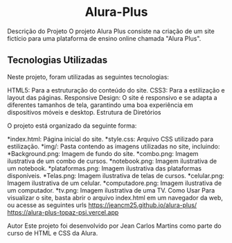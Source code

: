 <h1 align="center">Alura-Plus </h1>

Descrição do Projeto
O projeto Alura Plus consiste na criação de um site fictício para uma plataforma de ensino online chamada "Alura Plus".

<h2 color:#3c92fa>Tecnologias Utilizadas</h2>

Neste projeto, foram utilizadas as seguintes tecnologias:

HTML5: Para a estruturação do conteúdo do site.
CSS3: Para a estilização e layout das páginas.
Responsive Design: O site é responsivo e se adapta a diferentes tamanhos de tela, garantindo uma boa experiência em dispositivos móveis e desktop.
Estrutura de Diretórios

O projeto está organizado da seguinte forma:

*index.html: Página inicial do site.
*style.css: Arquivo CSS utilizado para estilização.
*img/: Pasta contendo as imagens utilizadas no site, incluindo:
*Background.png: Imagem de fundo do site.
*combo.png: Imagem ilustrativa de um combo de cursos.
*notebook.png: Imagem ilustrativa de um notebook.
*plataformas.png: Imagem ilustrativa das plataformas disponíveis.
*Telas.png: Imagem ilustrativa de telas de cursos.
*celular.png: Imagem ilustrativa de um celular.
*computadore.png: Imagem ilustrativa de um computador.
*tv.png: Imagem ilustrativa de uma TV.
Como Usar
Para visualizar o site, basta abrir o arquivo index.html em um navegador da web, ou acesse as seguintes urls  https://jeancm25.github.io/alura-plus/ https://alura-plus-topaz-psi.vercel.app

Autor
Este projeto foi desenvolvido por Jean Carlos Martins como parte do curso de HTML e CSS da Alura.

